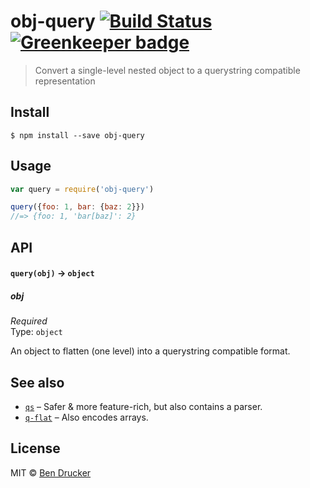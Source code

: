 # obj-query [![Build Status](https://travis-ci.org/bendrucker/obj-query.svg?branch=master)](https://travis-ci.org/bendrucker/obj-query) [![Greenkeeper badge](https://badges.greenkeeper.io/bendrucker/obj-query.svg)](https://greenkeeper.io/)

> Convert a single-level nested object to a querystring compatible representation


## Install

```
$ npm install --save obj-query
```


## Usage

```js
var query = require('obj-query')

query({foo: 1, bar: {baz: 2}})
//=> {foo: 1, 'bar[baz]': 2}
```

## API

#### `query(obj)` -> `object`

##### obj

*Required*  
Type: `object`

An object to flatten (one level) into a querystring compatible format.


## See also

- [`qs`](https://github.com/ljharb/qs) – Safer & more feature-rich, but also contains a parser.
- [`q-flat`](https://github.com/DylanPiercey/q-flat) – Also encodes arrays.


## License

MIT © [Ben Drucker](http://bendrucker.me)
